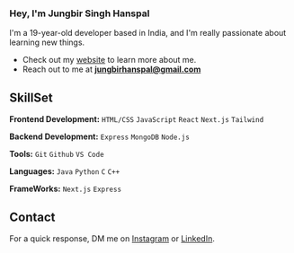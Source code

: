 ### Hey, I'm Jungbir Singh Hanspal 

I'm a 19-year-old developer based in India, and I'm really passionate about learning new things. 

- Check out my [website](https://jungbir.github.io/) to learn more about me.
- Reach out to me at **jungbirhanspal@gmail.com**

## SkillSet

**Frontend Development:** `HTML/CSS` `JavaScript` `React` `Next.js` `Tailwind`

**Backend Development:** `Express` `MongoDB` `Node.js`

**Tools:** `Git` `Github` `VS Code`

**Languages:** `Java` `Python` `C` `C++`

**FrameWorks:** `Next.js` `Express`

## Contact

 For a quick response, DM me on [Instagram](https://www.instagram.com/nightash_876/) or [LinkedIn](https://in.linkedin.com/in/jungbir-singh-hanspal). 
 
